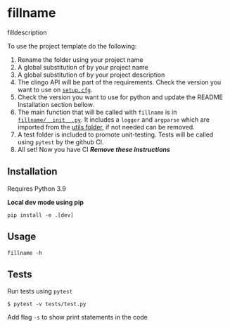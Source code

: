 # fillname

filldescription


To use the project template do the following:
1. Rename the folder <fillname> using your project name
2. A global substitution of <fillname> by your project name
3. A global substitution of <filldescription> by your project description
4. The clingo API will be part of the requirements. Check the version you want to use on [`setup.cfg`](setup.cfg).
5. Check the version you want to use for python and update the README Installation section bellow.
6. The main function that will be called with `fillname` is in [`fillname/__init__.py`](.fillname/__init__.py). It includes a `logger` and `argparse` which are imported from the [utils folder](fillname\utils), if not needed can be removed.
7. A test folder is included to promote unit-testing. Tests will be called using `pytest` by the github CI.
8. All set! Now you have CI ***Remove these instructions***

## Installation

Requires Python 3.9

**Local dev mode using pip**

```shell 
pip install -e .[dev]
```

## Usage

```shell 
fillname -h
```

## Tests

Run tests using `pytest`

```shell
$ pytest -v tests/test.py
```

Add flag `-s` to show print statements in the code